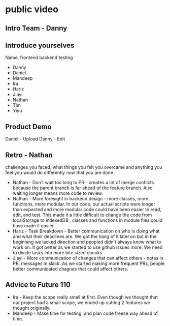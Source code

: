 # public video
## Intro Team - Danny
## Introduce yourselves
Name, frontend backend testing
 - Danny
 - Daniel
 - Mandeep
 - Ira
 - Hariz
 - Jiayi
 - Nathan
 - Tim
 - Yiyu

## Product Demo
Daniel - Upload
Danny - Edit

## Retro - Nathan
challenges you faced, what things you felt you overcame and anything you feel you would do differently now that you are done
 - Nathan - Don't wait too long to PR - creates a lot of merge conflicts because the parent branch is far ahead of the feature branch.
    Also waiting longer means more code to review.
 - Nathan - More foresight in backend design - more classes, more functions, more modular. In our code, our actual scripts were longer than expected and
    more modular code could have been easier to read, edit, and test. This made it a little difficult to change the code from localStorage to indexedDB
    , classes and functions in module files could have made it easier.
 - Hariz - Task Breakdown - Better communication on who is doing what and what their deadlines are. We got the hang of it later on but in the beginning
    we lacked direction and peopled didn't always know what to work on. It got better as we started to use github issues more. We need to divide tasks into
    more bite sized chunks.
  - Jiayi - More communication of changes that can affect others - notes in PR, messages in slack. As we started making more frequent PRs, people better 
    communicated chagnes that could affect others. 
    
   
## Advice to Future 110 
 - Ira - Keep the scope really small at first. Even though we thought that our project had a small scope, we ended up cutting 2 features we thought originally. 
 - Mandeep - Make time for testing, and plan code freeze way ahead of time. 

